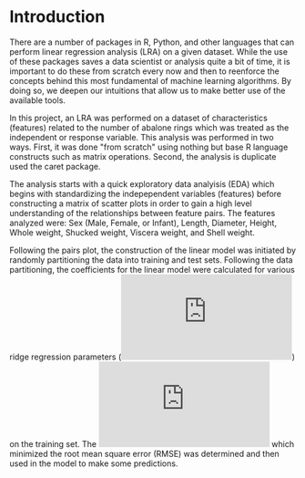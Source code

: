 # Introduction
There are a number of packages in R, Python, and other languages that can perform linear regression analysis (LRA) on a given dataset.  While the use of these packages saves a data scientist or analysis quite a bit of time, it is important to do these from scratch every now and then to reenforce the concepts behind this most fundamental of machine learning algorithms.  By doing so, we deepen our intuitions that allow us to make better use of the available tools.

In this project, an LRA was performed on a dataset of characteristics (features) related to the number of abalone rings which was treated as the independent or response variable.  This analysis was performed in two ways.  First, it was done "from scratch" using nothing but base R language constructs such as matrix operations.  Second, the analysis is duplicate used the caret package.

The analysis starts with a quick exploratory data analyisis (EDA) which begins with standardizing the indepependent variables (features) before constructing a matrix of scatter plots in order to gain a high level understanding of the relationships between feature pairs. The features analyzed were: Sex (Male, Female, or Infant), Length, Diameter, Height, Whole weight, Shucked weight, Viscera weight, and Shell weight.

Following the pairs plot, the construction of the linear model was initiated by randomly partitioning the data into training and test sets. Following the data partitioning, the coefficients for the linear model were calculated for various ridge regression parameters (![equation](http://www.sciweavers.org/tex2img.php?eq=%20%5Clambda%20&bc=White&fc=Black&im=jpg&fs=12&ff=arev&edit=)) on the training set.  The ![equation](http://www.sciweavers.org/tex2img.php?eq=%20%5Clambda%20&bc=White&fc=Black&im=jpg&fs=12&ff=arev&edit=) which minimized the root mean square error (RMSE) was determined and then used in the model to make some predictions.